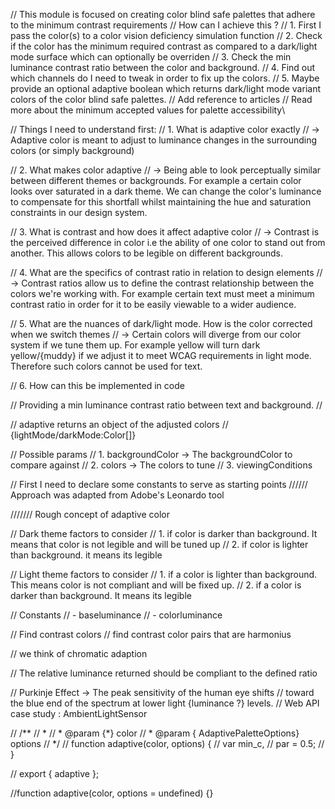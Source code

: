 // This module is focused on creating color blind safe palettes that adhere to the minimum contrast requirements
// How can I achieve this ?
// 1. First I pass the color(s) to a color vision deficiency simulation function
// 2. Check if the color has the minimum required contrast as compared to a dark/light mode surface which can optionally be overriden
// 3. Check the min luminance contrast ratio between the color and background.
// 4. Find out which channels do I need to tweak in order to fix up the colors.
// 5. Maybe provide an optional adaptive boolean which returns dark/light mode variant colors of the color blind safe palettes.
// Add reference to articles
// Read more about the minimum accepted values for palette accessibility\

// Things I need to understand first:
// 1. What is adaptive color exactly
// -> Adaptive color is meant to adjust to luminance changes in the surrounding colors (or simply background)

// 2. What makes color adaptive
// -> Being able to look perceptually similar between different themes or backgrounds. For example a certain color looks over saturated in a dark theme. We can change the color's luminance to compensate for this shortfall whilst maintaining the hue and saturation constraints in our design system.

// 3. What is contrast and how does it affect adaptive color
// -> Contrast is the perceived difference in color i.e the ability of one color to stand out from another. This allows colors to be legible on different backgrounds.

// 4. What are the specifics of contrast ratio in relation to design elements
// -> Contrast ratios allow us to define the contrast relationship between the colors we're working with. For example certain text must meet a minimum contrast ratio in order for it to be easily viewable to a wider audience.

// 5. What are the nuances of dark/light mode. How is the color corrected when we switch themes
// -> Certain colors will diverge from our color system if we tune them up. For example yellow will turn dark yellow/{muddy} if we adjust it to meet WCAG requirements in light mode. Therefore such colors cannot be used for text.

// 6. How can this be implemented in code

// Providing a min luminance contrast ratio between text and background.
//

// adaptive returns an object of the adjusted colors
// {lightMode/darkMode:Color[]}

// Possible params
// 1. backgroundColor -> The backgroundColor to compare against
// 2. colors -> The colors to tune
// 3. viewingConditions

// First I need to declare some constants to serve as starting points
////// Approach was adapted from Adobe's Leonardo tool

/////// Rough concept of adaptive color

// Dark theme factors to consider
// 1. if color is darker than background. It means that color is not legible and will be tuned up
// 2. if color is lighter than background. it means its legible

// Light theme factors to consider
// 1. if a color is lighter than background. This means color is not compliant and will be fixed up.
// 2. if a color is darker than background. It means its legible

// Constants
// - baseluminance
// - colorluminance

// Find contrast colors
// find contrast color pairs that are harmonius

//  we think of chromatic adaption

// The relative luminance returned should be compliant to the defined ratio

// Purkinje Effect -> The peak sensitivity of the human eye shifts
// toward the blue end of the spectrum at lower light {luminance ?} levels.
// Web API case study : AmbientLightSensor

// /**
//  *
//  * @param {*} color
//  * @param { AdaptivePaletteOptions} options
//  */
// function adaptive(color, options) {
//   var min_c,
//     par = 0.5;
// }

// export { adaptive };

//function adaptive(color, options = undefined) {}

